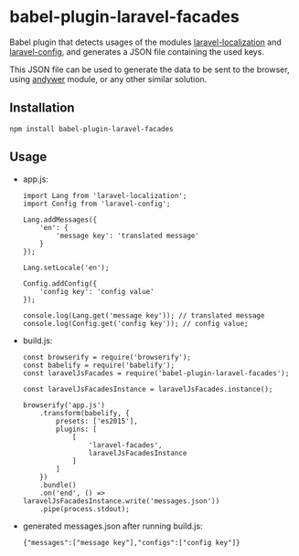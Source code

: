 # babel-plugin-laravel-facades
Babel plugin that detects usages of the modules [laravel-localization](https://github.com/thiagorb/laravel-localization) and [laravel-config](https://github.com/thiagorb/laravel-config), and generates a JSON file containing the used keys.

This JSON file can be used to generate the data to be sent to the browser, using [andywer](https://github.com/andywer/laravel-js-localization) module, or any other similar solution.

## Installation
```
npm install babel-plugin-laravel-facades
```
## Usage

- app.js:
	```
	import Lang from 'laravel-localization';
	import Config from 'laravel-config';

	Lang.addMessages({
		'en': {
	        'message key': 'translated message'
		}
	});

	Lang.setLocale('en');

	Config.addConfig({
		'config key': 'config value'
	});

	console.log(Lang.get('message key')); // translated message
	console.log(Config.get('config key')); // config value;
	```

- build.js:
	```
	const browserify = require('browserify');
	const babelify = require('babelify');
	const laravelJsFacades = require('babel-plugin-laravel-facades');

	const laravelJsFacadesInstance = laravelJsFacades.instance();

	browserify('app.js')
	    .transform(babelify, {
	        presets: ['es2015'],
	        plugins: [
	            [
	                'laravel-facades',
	                laravelJsFacadesInstance
	            ]
	        ]
	    })
	    .bundle()
	    .on('end', () => laravelJsFacadesInstance.write('messages.json'))
	    .pipe(process.stdout);
	```
	
- generated messages.json after running build.js:
	```
	{"messages":["message key"],"configs":["config key"]}
	```
